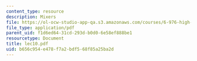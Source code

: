 ```yaml
---
content_type: resource
description: Mixers
file: https://ol-ocw-studio-app-qa.s3.amazonaws.com/courses/6-976-high-speed-communication-circuits-and-systems-spring-2003/b656c954e478f7a2bdf568f85a25ba2d_lec10.pdf
file_type: application/pdf
parent_uid: f1d6ed64-31cd-293d-b0d0-6e58ef888be1
resourcetype: Document
title: lec10.pdf
uid: b656c954-e478-f7a2-bdf5-68f85a25ba2d
---
```

